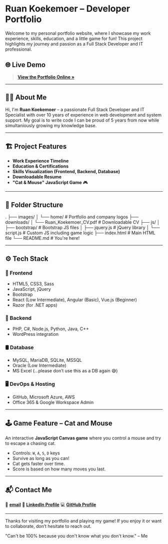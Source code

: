 # Ruan Koekemoer – Developer Portfolio

Welcome to my personal portfolio website, where I showcase my work experience, skills, education, and a little game for fun! This project highlights my journey and passion as a Full Stack Developer and IT professional.

## 🌐 Live Demo

> **[View the Portfolio Online »](https://rkoekemoer.github.io/)**  

---

## 🧑‍💻 About Me

Hi, I'm **Ruan Koekemoer** – a passionate Full Stack Developer and IT Specialist with over 10 years of experience in web development and system support. My goal is to write code I can be proud of 5 years from now while simultaniously growing my knowledge base.

---

## 🏗️ Project Features

- **Work Experience Timeline**
- **Education & Certifications**
- **Skills Visualization (Frontend, Backend, Database)**
- **Downloadable Resume**
- **"Cat & Mouse" JavaScript Game** 🎮

---

## 📂 Folder Structure
.
├── images/
│ └── home/ # Portfolio and company logos
├── downloads/
│ └── Ruan_Koekemoer_CV.pdf # Downloadable CV
├── js/
│ ├── bootstrap/ # Bootstrap JS files
│ ├── jquery.js # jQuery library
│ └── script.js # Custom JS including game logic
├── index.html # Main HTML file
└── README.md # You're here!

---

## ⚙️ Tech Stack

### 🧩 Frontend
- HTML5, CSS3, Sass
- JavaScript, jQuery
- Bootstrap
- React (Low Intermediate), Angular (Basic), Vue.js (Beginner)
- Razor (for .NET apps)

### 🔧 Backend
- PHP, C#, Node.js, Python, Java, C++
- WordPress integration

### 🛢️ Database
- MySQL, MariaDB, SQLite, MSSQL
- Oracle (Low Intermediate)
- MS Excel (…please don’t use this as a DB again 😅)

### 🖥️ DevOps & Hosting
- GitHub, Microsoft Azure, AWS
- Office 365 & Google Workspace Admin

---

## 🕹️ Game Feature – Cat and Mouse

An interactive **JavaScript Canvas game** where you control a mouse and try to escape a chasing cat.  
- Controls: `W`, `A`, `S`, `D` keys  
- Survive as long as you can!  
- Cat gets faster over time.  
- Score is based on how many moves you last.

---
## 📬 Contact Me

📧 **[email](mailto:ruan_koekemoer@hotmail.com)**
💼 **[LinkedIn Profile](www.linkedin.com/in/ruan-koekemoer-017320340)**
💻 **[GitHub Profile](https://github.com/RKoekemoer)**

---

Thanks for visiting my portfolio and playing my game! If you enjoy it or want to collaborate, don’t hesitate to reach out.

"Can't be 100% because you don't know what you don't know." – Me